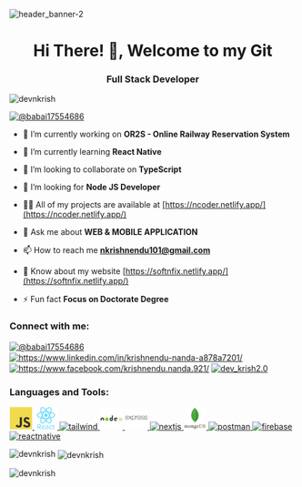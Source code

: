 ![header_banner-2](https://user-images.githubusercontent.com/60639476/209827680-80f2d253-b806-4f65-a3f9-d4715ab5b467.jpg)

<h1 align="center">Hi There! 👋, Welcome to my Git</h1>
<h3 align="center">Full Stack Developer</h3>

<p align="left"> <img src="https://komarev.com/ghpvc/?username=devnkrish&label=Profile%20views&color=0e75b6&style=flat" alt="devnkrish" /> </p>

<p align="left"> <a href="https://twitter.com/@babai17554686" target="blank"><img src="https://img.shields.io/twitter/follow/@babai17554686?logo=twitter&style=for-the-badge" alt="@babai17554686" /></a> </p>

- 🔭 I’m currently working on **OR2S - Online Railway Reservation System**

- 🌱 I’m currently learning **React Native**

- 👯 I’m looking to collaborate on **TypeScript**

- 🤝 I’m looking for **Node JS Developer**

- 👨‍💻 All of my projects are available at [https://ncoder.netlify.app/](https://ncoder.netlify.app/)

- 💬 Ask me about **WEB & MOBILE APPLICATION**

- 📫 How to reach me **nkrishnendu101@gmail.com**

- 📄 Know about my website [https://softnfix.netlify.app/](https://softnfix.netlify.app/)

- ⚡ Fun fact **Focus on Doctorate Degree**

<h3 align="left">Connect with me:</h3>
<p align="left">
<a href="https://twitter.com/babai17554686" target="blank"><img align="center" src="https://raw.githubusercontent.com/rahuldkjain/github-profile-readme-generator/master/src/images/icons/Social/twitter.svg" alt="@babai17554686" height="30" width="40" /></a> <a href="https://linkedin.com/in/https://www.linkedin.com/in/krishnendu-nanda-a878a7201/" target="blank"><img align="center" src="https://raw.githubusercontent.com/rahuldkjain/github-profile-readme-generator/master/src/images/icons/Social/linked-in-alt.svg" alt="https://www.linkedin.com/in/krishnendu-nanda-a878a7201/" height="30" width="40" /></a> <a href="https://fb.com/https://www.facebook.com/krishnendu.nanda.921/" target="blank"><img align="center" src="https://raw.githubusercontent.com/rahuldkjain/github-profile-readme-generator/master/src/images/icons/Social/facebook.svg" alt="https://www.facebook.com/krishnendu.nanda.921/" height="30" width="40" /></a> <a href="https://instagram.com/dev_krish2.0" target="blank"><img align="center" src="https://raw.githubusercontent.com/rahuldkjain/github-profile-readme-generator/master/src/images/icons/Social/instagram.svg" alt="dev_krish2.0" height="30" width="40" /></a>
</p>

<h3 align="left">Languages and Tools:</h3>
<p align="left"> 
  <a href="https://developer.mozilla.org/en-US/docs/Web/JavaScript" target="_blank" rel="noreferrer"> <img src="https://raw.githubusercontent.com/devicons/devicon/master/icons/javascript/javascript-original.svg" alt="javascript" width="40" height="40"/> </a> <a href="https://reactjs.org/" target="_blank" rel="noreferrer"> <img src="https://raw.githubusercontent.com/devicons/devicon/master/icons/react/react-original-wordmark.svg" alt="react" width="40" height="40"/> </a> <a href="https://tailwindcss.com/" target="_blank" rel="noreferrer"> <img src="https://www.vectorlogo.zone/logos/tailwindcss/tailwindcss-icon.svg" alt="tailwind" width="40" height="40"/> </a> <a href="https://nodejs.org" target="_blank" rel="noreferrer"> <img src="https://raw.githubusercontent.com/devicons/devicon/master/icons/nodejs/nodejs-original-wordmark.svg" alt="nodejs" width="40" height="40"/> </a> <a href="https://expressjs.com" target="_blank" rel="noreferrer"> <img src="https://raw.githubusercontent.com/devicons/devicon/master/icons/express/express-original-wordmark.svg" alt="express" width="40" height="40"/> </a> <a href="https://nextjs.org/" target="_blank" rel="noreferrer"> <img src="https://cdn.worldvectorlogo.com/logos/nextjs-2.svg" alt="nextjs" width="40" height="40"/> </a> <a href="https://www.mongodb.com/" target="_blank" rel="noreferrer"> <img src="https://raw.githubusercontent.com/devicons/devicon/master/icons/mongodb/mongodb-original-wordmark.svg" alt="mongodb" width="40" height="40"/> </a> <a href="https://postman.com" target="_blank" rel="noreferrer"> <img src="https://www.vectorlogo.zone/logos/getpostman/getpostman-icon.svg" alt="postman" width="40" height="40"/> </a> <a href="https://firebase.google.com/" target="_blank" rel="noreferrer"> <img src="https://www.vectorlogo.zone/logos/firebase/firebase-icon.svg" alt="firebase" width="40" height="40"/> </a> <a href="https://reactnative.dev/" target="_blank" rel="noreferrer"> <img src="https://reactnative.dev/img/header_logo.svg" alt="reactnative" width="40" height="40"/> </a> 
</p>

<p><img align="left" src="https://github-readme-stats.vercel.app/api/top-langs?username=devnkrish&show_icons=true&locale=en&layout=compact" alt="devnkrish" /></p>

<p>&nbsp;<img align="center" src="https://github-readme-stats.vercel.app/api?username=devnkrish&show_icons=true&locale=en" alt="devnkrish" /></p>

<p><img align="center" src="https://github-readme-streak-stats.herokuapp.com/?user=devnkrish&" alt="devnkrish" /></p>
